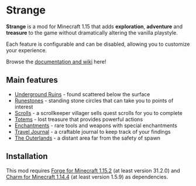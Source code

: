 # Strange

**Strange** is a mod for Minecraft 1.15 that adds **exploration**, **adventure** and **treasure** to the game without dramatically altering the vanilla playstyle.

Each feature is configurable and can be disabled, allowing you to customize your experience.

Browse the [documentation and wiki](https://svenhjol.github.io/Strange/) here!

## Main features
* [Underground Ruins](https://svenhjol.github.io/Strange/features/underground_ruins) - found scattered below the surface
* [Runestones](https://svenhjol.github.io/Strange/features/runestones) - standing stone circles that can take you to points of interest
* [Scrolls](https://svenhjol.github.io/Strange/features/scrolls) - a scrollkeeper villager sells quest scrolls for you to complete
* [Totems](https://svenhjol.github.io/Strange/features/totems) - lost treasure that provides powerful actions
* [Enchantments](https://svenhjol.github.io/Strange/features/enchantments) - rare tools and weapons with special enchantments
* [Travel Journal](https://svenhjol.github.io/Strange/features/travel_journal) - a craftable journal to keep track of your findings
* [The Outerlands](https://svenhjol.github.io/Strange/features/outerlands) - a distant area far from the safety of spawn

## Installation
This mod requires [Forge for Minecraft 1.15.2](https://files.minecraftforge.net/) (at least version 31.2.0) and [Charm for Minecraft 1.14.4](https://www.curseforge.com/minecraft/mc-mods/charm) (at least version 1.5.9) as dependencies.